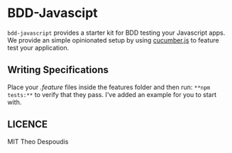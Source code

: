 # BDD-Javascipt

`bdd-javascript`  provides a starter kit for BDD testing your Javascript apps. 
We provide an simple opinionated setup by using [cucumber.js](https://github.com/cucumber/cucumber-js) 
to feature test your application.

## Writing Specifications
Place your *.feature* files inside the features folder and then run:
`**npm tests:**` to verify that they pass. I've added an example for you to start with.

LICENCE
---
MIT Theo Despoudis